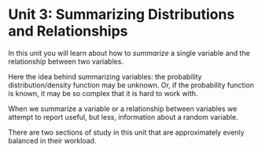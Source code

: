 # Unit 3: Summarizing Distributions and Relationships

In this unit you will learn about how to *summarize* a single variable and the relationship between two variables. 

Here the idea behind summarizing variables: the probability distribution/density function may be unknown. Or, if the probability function is known, it may be so complex that it is hard to work with. 

When we summarize a variable or a relationship between variables we attempt to report useful, but less, information about a random variable. 

There are two sections of study in this unit that are approximately evenly balanced in their workload. 

